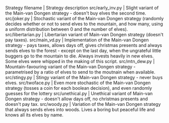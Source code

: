 Strategy filename | Strategy description
src/early\_inv.py | Slight variant of the Main-van Dongen strategy - doesn't buy elves the second time.
src/joker.py | Stochastic variant of the Main-van Dongen strategy (randomly decides whether or not to send elves to the mountain, and how many, using a uniform distribution between 0 and the number of elves).
src/libertarian.py | Libertarian variant of Main-van Dongen strategy (doesn't pay taxes).
src/main\_vd.py | Implementation of the Main-van Dongen strategy - pays taxes, allows days off, gives christmas presents and always sends elves to the forest - except on the last day, when the ungrateful little buggers go to the mountain to die. Always invests heavily in new elves. Some elves were whipped in the making of this script.
src/mtn\_dew.py | Mountain-favouring variant of the Main-van Dongen strategy - parametrised by a ratio of elves to send to the moutnain when available.
src/stingy.py | Stingy variant of the Main-van Dongen strategy - never buys elves.
src/twoface.py | Even more stochastic of the Main-van Dongen strategy (tosses a coin for each boolean decision), and even randomly guesses for the lottery
src/unethical.py | Unethical variant of Main-van Dongen strategy - doesn't allow days off, no christmas presents and doesn't pay tax.
src/woody.py | Variation of the Main-van Dongen strategy that always sends elves into woods. Lives a boring but peaceful life and knows all its elves by name.
